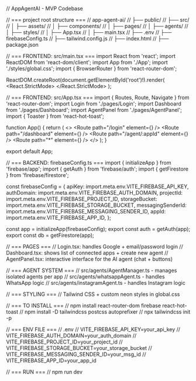 // AppAgentAI - MVP Codebase

// === project root structure === 
// app-agent-ai/ 
// ├── public/ 
// ├── src/ 
// │   ├── assets/ 
// │   ├── components/ 
// │   ├── pages/ 
// │   ├── agents/ 
// │   ├── styles/ 
// │   ├── App.tsx 
// │   ├── main.tsx 
// ├── .env 
// ├── firebaseConfig.ts 
// ├── tailwind.config.js 
// ├── index.html 
// ├── package.json

// === FRONTEND: src/main.tsx ===
import React from 'react';
import ReactDOM from 'react-dom/client';
import App from './App';
import './styles/global.css';
import { BrowserRouter } from 'react-router-dom';

ReactDOM.createRoot(document.getElementById('root')!).render(
  <React.StrictMode>
    <BrowserRouter>
      <App />
    </BrowserRouter>
  </React.StrictMode>
);

// === FRONTEND: src/App.tsx ===
import { Routes, Route, Navigate } from 'react-router-dom';
import Login from './pages/Login';
import Dashboard from './pages/Dashboard';
import AgentPanel from './pages/AgentPanel';
import { Toaster } from 'react-hot-toast';

function App() {
  return (
    <>
      <Toaster position="top-right" />
      <Routes>
        <Route path="/login" element={<Login />} />
        <Route path="/dashboard" element={<Dashboard />} />
        <Route path="/agent/:appId" element={<AgentPanel />} />
        <Route path="*" element={<Navigate to="/login" />} />
      </Routes>
    </>
  );
}

export default App;

// === BACKEND: firebaseConfig.ts ===
import { initializeApp } from 'firebase/app';
import { getAuth } from 'firebase/auth';
import { getFirestore } from 'firebase/firestore';

const firebaseConfig = {
  apiKey: import.meta.env.VITE_FIREBASE_API_KEY,
  authDomain: import.meta.env.VITE_FIREBASE_AUTH_DOMAIN,
  projectId: import.meta.env.VITE_FIREBASE_PROJECT_ID,
  storageBucket: import.meta.env.VITE_FIREBASE_STORAGE_BUCKET,
  messagingSenderId: import.meta.env.VITE_FIREBASE_MESSAGING_SENDER_ID,
  appId: import.meta.env.VITE_FIREBASE_APP_ID,
};

const app = initializeApp(firebaseConfig);
export const auth = getAuth(app);
export const db = getFirestore(app);

// === PAGES === 
// Login.tsx: handles Google + email/password login 
// Dashboard.tsx: shows list of connected apps + create new agent 
// AgentPanel.tsx: interactive interface for the AI agent (chat + buttons)

// === AGENT SYSTEM === 
// src/agents/AgentManager.ts - manages isolated agents per app 
// src/agents/whatsappAgent.ts - handles WhatsApp logic 
// src/agents/instagramAgent.ts - handles Instagram logic

// === STYLING === 
// Tailwind CSS + custom neon styles in global.css

// === TO INSTALL === 
// npm install react-router-dom firebase react-hot-toast 
// npm install -D tailwindcss postcss autoprefixer 
// npx tailwindcss init -p

// === ENV FILE === 
// .env 
// VITE_FIREBASE_API_KEY=your_api_key 
// VITE_FIREBASE_AUTH_DOMAIN=your_auth_domain 
// VITE_FIREBASE_PROJECT_ID=your_project_id 
// VITE_FIREBASE_STORAGE_BUCKET=your_storage_bucket 
// VITE_FIREBASE_MESSAGING_SENDER_ID=your_msg_id 
// VITE_FIREBASE_APP_ID=your_app_id

// === RUN === 
// npm run dev
